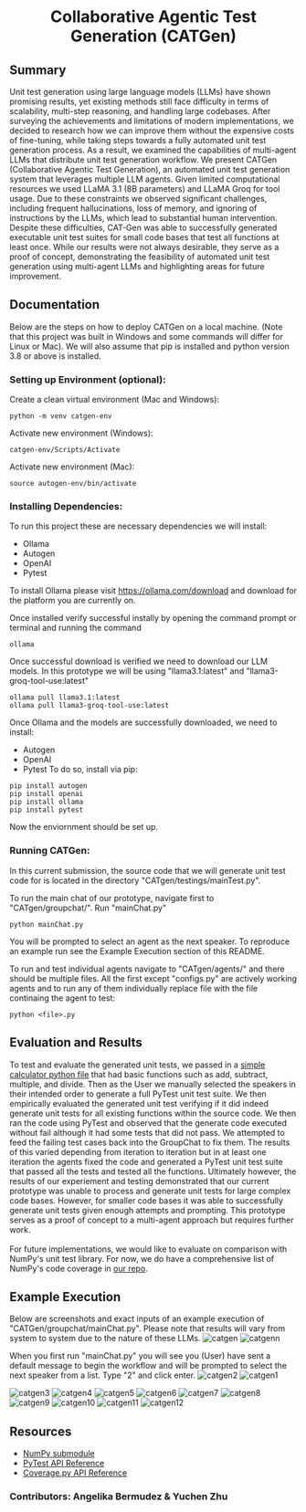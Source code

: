 # <p style="text-align: center;">**C**ollaborative **A**gentic **T**est Generation (CATGen)</p>

## Summary
Unit test generation using large language models (LLMs) have shown promising results, yet existing methods still face difficulty in terms of scalability, multi-step reasoning, and handling large codebases.  After surveying the achievements and limitations of modern implementations, we decided to research how we can improve them without the expensive costs of fine-tuning, while taking steps towards a fully automated unit test generation process. As a result, we examined the capabilities of multi-agent LLMs that distribute unit test generation workflow. We present CATGen (Collaborative Agentic Test Generation), an automated unit test generation system that leverages multiple LLM agents. Given limited computational resources we used LLaMA 3.1 (8B parameters) and LLaMA Groq for tool usage. Due to these constraints we observed significant challenges, including frequent hallucinations, loss of memory, and ignoring of instructions by the LLMs, which lead to substantial human intervention. Despite these difficulties, CAT-Gen was able to successfully generated executable unit test suites for small code bases that test all functions at least once. While our results were not always desirable, they serve as a proof of concept, demonstrating the feasibility of automated unit test generation using multi-agent LLMs and highlighting areas for future improvement.

## Documentation
Below are the steps on how to deploy CATGen on a local machine. (Note that this project was built in Windows and some commands will differ for Linux or Mac). We will also assume that pip is installed and python version 3.8 or above is installed.
### Setting up Environment (optional):
Create a clean virtual environment (Mac and Windows):
```
python -m venv catgen-env
```
Activate new environment (Windows):
```
catgen-env/Scripts/Activate
```
Activate new environment (Mac):
```
source autogen-env/bin/activate
```
### Installing Dependencies:
To run this project these are necessary dependencies we will install:
* Ollama
* Autogen 
* OpenAI
* Pytest

To install Ollama please visit https://ollama.com/download and download for the platform you are currently on.

Once installed verify successful instally by opening the command prompt or terminal and running the command 
```
ollama
```
Once successful download is verified we need to download our LLM models. In this prototype we will be using "llama3.1:latest" and "llama3-groq-tool-use:latest"
```
ollama pull llama3.1:latest
ollama pull llama3-groq-tool-use:latest
```
Once Ollama and the models are successfully downloaded, we need to install:
* Autogen 
* OpenAI
* Pytest
To do so, install via pip:
```
pip install autogen
pip install openai
pip install ollama
pip install pytest
```
Now the enviornment should be set up.
### Running CATGen:
In this current submission, the source code that we will generate unit test code for is located in the directory "CATgen/testings/mainTest.py".

To run the main chat of our prototype, navigate first to "CATgen/groupchat/". Run "mainChat.py"
```
python mainChat.py
```
You will be prompted to select an agent as the next speaker. To reproduce an example run see the Example Execution section of this README.

To run and test individual agents navigate to "CATgen/agents/" and there should be multiple files. All the first except "configs.py" are actively working agents and to run any of them individually replace file with the file continaing the agent to test:
```
python <file>.py
```



## Evaluation and Results
To test and evaluate the generated unit tests, we passed in a [simple
calculator python file](https://github.com/yzhu133/CATGen/blob/main/groupchat/testings/mainTest.py) that had basic functions such as add, subtract,
multiple, and divide. Then as the User we manually selected the
speakers in their intended order to generate a full PyTest unit test
suite. We then empirically evaluated the generated unit test verifying if it did indeed generate unit tests for all existing functions
within the source code. We then ran the code using PyTest and observed that the generate code executed without fail although it had
some tests that did not pass. We attempted to feed the failing test
cases back into the GroupChat to fix them. The results of this varied
depending from iteration to iteration but in at least one iteration
the agents fixed the code and generated a PyTest unit test suite that
passed all the tests and tested all the functions. Ultimately however,
the results of our experiement and testing demonstrated that our
current prototype was unable to process and generate unit tests
for large complex code bases. However, for smaller code bases it
was able to successfully generate unit tests given enough attempts
and prompting. This prototype serves as a proof of concept to a
multi-agent approach but requires further work.
\
\
For future implementations, we would like to evaluate on comparison with NumPy's unit test library. For now, we do have a comprehensive list of NumPy's code coverage in [our repo](https://github.com/yzhu133/CATGen/blob/main/coverage_report.txt).
## Example Execution
Below are screenshots and exact inputs of an example execution of "CATGen/groupchat/mainChat.py". Please note that results will vary from system to system due to the nature of these LLMs.
![catgen](https://github.com/user-attachments/assets/d5eef11e-35fe-40cb-8199-74a3293b88c7)
![catgenn](https://github.com/user-attachments/assets/17f602a4-771e-4ba8-b8ec-b5ca8e34dfa0)

When you first run "mainChat.py" you will see you (User) have sent a default message to begin the workflow and will be prompted to select the next speaker from a list. Type "2" and click enter.
![catgen2](https://github.com/user-attachments/assets/00772653-71ee-4e50-9994-47ac117e9cc9)
![catgen1](https://github.com/user-attachments/assets/344b9fae-7aff-4f1c-9302-deb4de0f683b)

![catgen3](https://github.com/user-attachments/assets/569223ba-3089-4bb4-8804-704f25231957)
![catgen4](https://github.com/user-attachments/assets/8b1714c5-f935-4207-afc8-0342e8cc5f93)
![catgen5](https://github.com/user-attachments/assets/d320aada-76b5-41c9-a010-600eeb1102ca)
![catgen6](https://github.com/user-attachments/assets/079a51b4-9a10-485e-acdb-137dd930e19c)
![catgen7](https://github.com/user-attachments/assets/717726cd-05cd-42a3-8a12-8eb9ae58803d)
![catgen8](https://github.com/user-attachments/assets/61d7c8a2-314a-4fb0-9072-9eba04888b08)
![catgen9](https://github.com/user-attachments/assets/e29d534f-781b-42ef-bc2a-933ede75acfe)
![catgen10](https://github.com/user-attachments/assets/883b4615-447e-4bb3-bb82-d8244a7f1a8b)
![catgen11](https://github.com/user-attachments/assets/f54b9d0e-9096-41fc-a607-d1493d1bb608)
![catgen12](https://github.com/user-attachments/assets/fba605de-309c-4b56-a425-4ced58e2c173)

## Resources
* [NumPy submodule](https://numpy.org/doc/2.2/dev/index.html)
* [PyTest API Reference](https://docs.pytest.org/en/7.1.x/reference/reference.html)
* [Coverage.py API Reference](https://coverage.readthedocs.io/en/latest/api.html)

### Contributors: Angelika Bermudez & Yuchen Zhu



